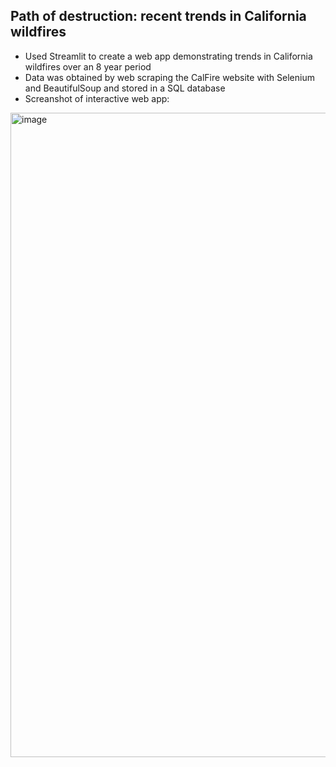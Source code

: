 ## Path of destruction: recent trends in California wildfires  

- Used Streamlit to create a web app demonstrating trends in California wildfires over an 8 year period 
- Data was obtained by web scraping the CalFire website with Selenium and BeautifulSoup and stored in a SQL database 
- Screanshot of interactive web app:


<img width="1031" alt="image" src="https://user-images.githubusercontent.com/79233614/141921811-8acd4b28-f154-490f-bde6-a63d081d0043.png">

